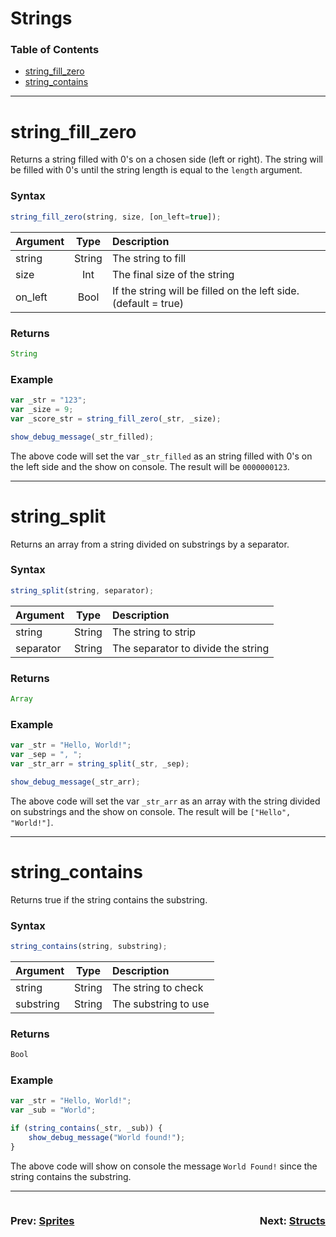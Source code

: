 # Strings
### Table of Contents
- [string_fill_zero](#string_fill_zero)
- [string_contains](#string_contains)

---
# string_fill_zero
Returns a string filled with 0's on a chosen side (left or right). The string will be filled with 0's until the string length is equal to the `length` argument. 

### Syntax
  ```js
  string_fill_zero(string, size, [on_left=true]);
  ```

| Argument | Type | Description |
| :--- | :---: | :--- |
| string | String | The string to fill |
| size | Int | The final size of the string |
| on_left | Bool | If the string will be filled on the left side. (default = true) |
### Returns
  ```js
  String
  ```

### Example
```js
var _str = "123";
var _size = 9;
var _score_str = string_fill_zero(_str, _size);

show_debug_message(_str_filled);
```

The above code will set the var `_str_filled` as an string filled with 0's on the left side and the show on console. The result will be `0000000123`.

---

# string_split
Returns an array from a string divided on substrings by a separator.

### Syntax
  ```js
  string_split(string, separator);
  ```

| Argument | Type | Description |
| :--- | :---: | :--- |
| string | String | The string to strip |
| separator | String | The separator to divide the string |
### Returns
  ```js
  Array
  ```

### Example
```js
var _str = "Hello, World!";
var _sep = ", ";
var _str_arr = string_split(_str, _sep);

show_debug_message(_str_arr);
```

The above code will set the var `_str_arr` as an array with the string divided on substrings and the show on console. The result will be `["Hello", "World!"]`.

---

# string_contains
Returns true if the string contains the substring.

### Syntax
  ```js
  string_contains(string, substring);
  ```

| Argument | Type | Description |
| :--- | :---: | :--- |
| string | String | The string to check |
| substring | String | The substring to use |
### Returns
  ```js
  Bool
  ```

### Example
```js
var _str = "Hello, World!";
var _sub = "World";

if (string_contains(_str, _sub)) {
    show_debug_message("World found!");
}
```

The above code will show on console the message `World Found!` since the string contains the substring.

---

<div style="display: flex; justify-content: space-between; align-items: center;">
  <div style="text-align: left; width: 50%">
    <h3>
      Prev: 
      <a href="Sprites.md">Sprites</a>
    </h3>
  </div>

  <div style="text-align: right; width: 50%">
    <h3>
      Next: 
      <a href="Structs.md">Structs</a>
    </h3>
  </div>
</div>